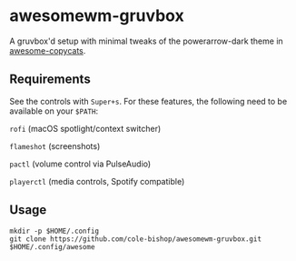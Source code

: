 # awesomewm-gruvbox
A gruvbox'd setup with minimal tweaks of the powerarrow-dark theme in [awesome-copycats](https://github.com/lcpz/awesome-copycats).

## Requirements
See the controls with `Super+s`. 
For these features, the following need to be available on your `$PATH`:

`rofi` (macOS spotlight/context switcher)

`flameshot` (screenshots)

`pactl` (volume control via PulseAudio)

`playerctl` (media controls, Spotify compatible)

## Usage
```
mkdir -p $HOME/.config
git clone https://github.com/cole-bishop/awesomewm-gruvbox.git $HOME/.config/awesome
```


